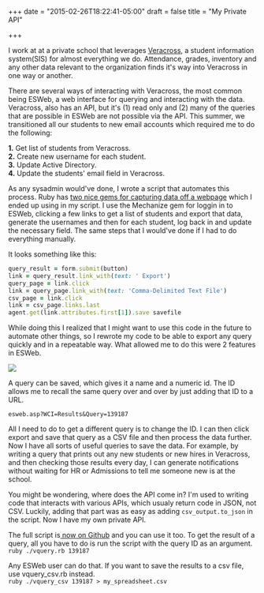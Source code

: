 +++
date = "2015-02-26T18:22:41-05:00"
draft = false
title = "My Private API"

+++

I work at at a private school that leverages [Veracross](http://www.veracross.com/), a student information system(SIS) for almost everything we do. Attendance, grades,  inventory and any other data relevant to the organization finds it's way into Veracross in one way or another.

There are several ways of interacting with Veracross, the most common being ESWeb, a web interface for querying and interacting with the data. Veracross, also has an API, but it's (1) read only and (2) many of the queries that are possible in ESWeb are not possible via the API. This summer, we transitioned all our students to new email accounts which required me to do the following:  

**1.** Get list of students from Veracross.  
**2.** Create new username for each student.  
**3.** Update Active Directory.  
**4.** Update the students' email field in Veracross.   

As any sysadmin would've done, I wrote a script that automates this process. Ruby has [two nice gems for capturing data off a webpage](http://readysteadycode.com/howto-scrape-websites-with-ruby-and-mechanize) which I ended up using in my script. I use the Mechanize gem for loggin in to ESWeb, clicking a few links to get a list of students and export that data, generate the usernames and then for each student, log back in and update the necessary field. The same steps that I would've done if I had to do everything manually. 

It looks something like this:
```ruby
query_result = form.submit(button)
link = query_result.link_with(text: ' Export')
query_page = link.click
link = query_page.link_with(text: 'Comma-Delimited Text File')
csv_page = link.click
link = csv_page.links.last
agent.get(link.attributes.first[1]).save savefile
```
While doing this I realized that I might want to use this code in the future to automate other things, so I rewrote my code to be able to export any query quickly and in a repeatable way. What allowed me to do this were 2 features in ESWeb.

<img src="/vc_exportandsave.png"  />

A query can be saved, which gives it a name and a numeric id. The ID allows me to recall the same query over and over by just adding that ID to a URL.
```
esweb.asp?WCI=Results&Query=139187
```
All I need to do to get a different query is to change the ID.
I can then click export and save that query as a CSV file and then process the data further. Now I have all sorts of useful queries to save the data. For example, by writing a query that prints out any new students or new hires in Veracross, and then checking those results every day, I can generate notifications without waiting for HR or Admissions to tell me someone new is at the school. 

You might be wondering, where does the API come in? 
I'm used to writing code that interacts with various APIs, which usualy return code in JSON, not CSV. Luckily, adding that part was as easy as adding ```csv_output.to_json``` in the script. Now I have my own private API. 

The full script is[ now on Github](https://github.com/groob/vquery) and you can use it too. To get the result of a query, all you have to do is run the script with the query ID as an argument.   
```ruby ./vquery.rb 139187```

Any ESWeb user can do that. 
If you want to save the results to a csv file, use vquery_csv.rb instead.    
```ruby ./vquery_csv 139187 > my_spreadsheet.csv``` 
